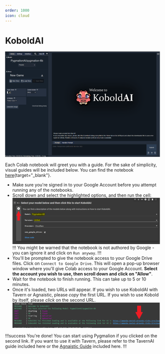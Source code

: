 ```yaml
---
order: 1000
icon: cloud
---
```


# KoboldAI

![](/static/KoboldAI-newui.PNG)

Each Colab notebook will greet you with a guide. For the sake of simplicity, visual guides will be included below. You can find the notebook [here](https://colab.research.google.com/github/OtisAlejandro/LLMColabs/blob/main/Otis%27_Colab_GPU_(OFFICIAL).ipynb){target="_blank"}.

- Make sure you're signed in to your Google Account before you attempt running any of the notebooks.
- Scroll down and select the highlighted options, and then run the cell:
![](/static/kobold-cloud.PNG)
!!!
You might be warned that the notebook is not authored by Google - you can ignore it and click on `Run anyway`.
!!!
- You'll be prompted to give the notebook access to your Google Drive files. Click on `Connect to Google Drive`. This will open a pop-up browser window where you'll give Colab access to your Google Account. **Select the account you wish to use, then scroll down and click on "Allow"**.
- Wait for the notebook to finish running. This can take up to 5 or 10 minutes.
- Once it's loaded, two URLs will appear. If you wish to use KoboldAI with Tavern or Agnaistic, please *copy* the first URL. If you wish to use Kobold by itself, please *click* on the second URL.
![](/static/kobold-cloud2.PNG)

!!!success You're done! 
You can start using Pygmalion if you clicked on the second link. If you want to use it with Tavern, please refer to the TavernAI guide included here  or the [Agnaistic Guide](https://docs.pygmalion.chat/pygmalion-extras/agnaistic/) included here.
!!!


